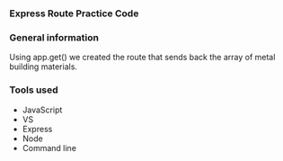### Express Route Practice Code

### General information

Using app.get() we created the route that sends back the array of metal building materials.

### Tools used 

+ JavaScript
+ VS
+ Express
+ Node
+ Command line

